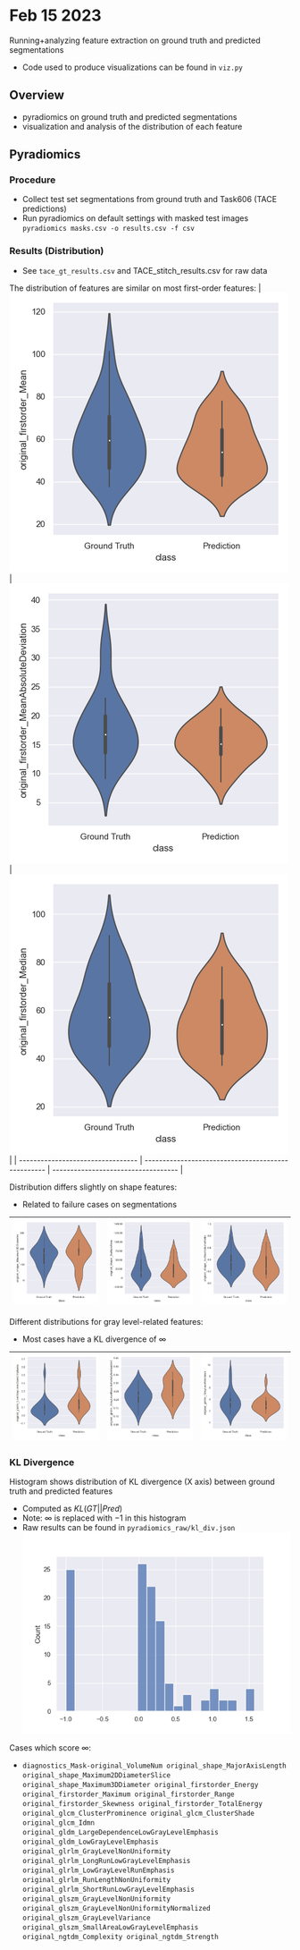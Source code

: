 # Feb 15 2023

Running+analyzing feature extraction on ground truth and predicted segmentations
- Code used to produce visualizations can be found in `viz.py`
## Overview
- pyradiomics on ground truth and predicted segmentations
- visualization and analysis of the distribution of each feature

## Pyradiomics

### Procedure
- Collect test set segmentations from ground truth and Task606 (TACE predictions)
- Run pyradiomics on default settings with masked test images `pyradiomics masks.csv -o results.csv -f csv`

### Results (Distribution)
- See `tace_gt_results.csv` and TACE_stitch_results.csv for raw data

The distribution of features are similar on most first-order features:
| ![](visualizations/violin/original_firstorder_Mean.png) | ![](visualizations/violin/original_firstorder_MeanAbsoluteDeviation.png) | ![](visualizations/violin/original_firstorder_Median.png) |
| --------------------------------- | -------------------------------------------------- | ----------------------------------- |

Distribution differs slightly on shape features:
- Related to failure cases on segmentations

| ![](visualizations/violin/original_shape_Maximum3DDiameter.png) | ![](visualizations/violin/original_shape_SurfaceArea.png) | ![](visualizations/violin/original_shape_SurfaceVolumeRatio.png)|
| --------------------------------- | -------------------------------------------------- | ----------------------------------- |

Different distributions for gray level-related features:
- Most cases have a KL divergence of $\infty$

|![](visualizations/violin/original_glszm_LowGrayLevelZoneEmphasis.png) | ![](visualizations/violin/original_glszm_GrayLevelNonUniformityNormalized.png) | ![](visualizations/violin/original_glszm_GrayLevelVariance.png)|
| --------------------------------- | -------------------------------------------------- | ----------------------------------- |

### KL Divergence
Histogram shows distribution of KL divergence (X axis) between ground truth and predicted features
- Computed as $KL(GT || Pred)$
- Note: $\infty$ is replaced with $-1$ in this histogram
- Raw results can be found in `pyradiomics_raw/kl_div.json`
![](visualizations/KL_div.png)

Cases which score $\infty$:
- `diagnostics_Mask-original_VolumeNum
original_shape_MajorAxisLength
original_shape_Maximum2DDiameterSlice
original_shape_Maximum3DDiameter
original_firstorder_Energy
original_firstorder_Maximum
original_firstorder_Range
original_firstorder_Skewness
original_firstorder_TotalEnergy
original_glcm_ClusterProminence
original_glcm_ClusterShade
original_glcm_Idmn
original_gldm_LargeDependenceLowGrayLevelEmphasis
original_gldm_LowGrayLevelEmphasis
original_glrlm_GrayLevelNonUniformity
original_glrlm_LongRunLowGrayLevelEmphasis
original_glrlm_LowGrayLevelRunEmphasis
original_glrlm_RunLengthNonUniformity
original_glrlm_ShortRunLowGrayLevelEmphasis
original_glszm_GrayLevelNonUniformity
original_glszm_GrayLevelNonUniformityNormalized
original_glszm_GrayLevelVariance
original_glszm_SmallAreaLowGrayLevelEmphasis
original_ngtdm_Complexity
original_ngtdm_Strength`
